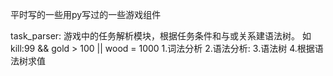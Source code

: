 平时写的一些用py写过的一些游戏组件

task_parser:
    游戏中的任务解析模块，根据任务条件和与或关系建语法树。
    如 kill:99 && gold > 100 || wood = 1000
    1.词法分析 
    2.语法分析:
    3.语法树
    4.根据语法树求值
